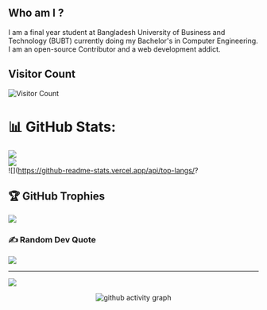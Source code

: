 ## Who am I ?
I am a final year student at Bangladesh University of Business and Technology (BUBT) currently doing my Bachelor's in Computer Engineering. 
I am an open-source Contributor and a web development addict.

<!--
**Fiazul/Fiazul** is a ✨ _special_ ✨ repository because its `README.md` (this file) appears on your GitHub profile.

Here are some ideas to get you started:

- 🔭 I’m currently working on ...
- 🌱 I’m currently learning ...
- 👯 I’m looking to collaborate on ...
- 🤔 I’m looking for help with ...
- 💬 Ask me about ...
- 📫 How to reach me: ...
- 😄 Pronouns: ...
- ⚡ Fun fact: ...
-->
## Visitor Count
![Visitor Count](https://profile-counter.glitch.me/Fiazul/count.svg)

# 📊 GitHub Stats:
![](https://github-readme-stats.vercel.app/api?username=Fiazul&theme=gotham&hide_border=false&include_all_commits=false&count_private=false)<br/>
![](https://github-readme-streak-stats.herokuapp.com/?user=Fiazul&theme=gotham&hide_border=false)<br/>
![](https://github-readme-stats.vercel.app/api/top-langs/?

## 🏆 GitHub Trophies
[![](https://github-profile-trophy.vercel.app/?username=Fiazul&theme=dracula&no-frame=true&no-bg=false&margin-w=4)](https://github.com/Fiazul/A-tic-tac-toe-game-with-python-tkinter-and-minmax-algorithm)

### ✍️ Random Dev Quote
![](https://quotes-github-readme.vercel.app/api?type=horizontal&theme=radical)

---
[![](https://visitcount.itsvg.in/api?id=Fiazul&icon=0&color=0)](https://visitcount.itsvg.in)

<!-- Proudly created with GPRM ( https://gprm.itsvg.in ) -->
 
 <div align="center">
     
     
![github activity graph](https://activity-graph.herokuapp.com/graph?username=Fiazul&theme=dracula&layout=compact&title_color=FF69B4&hide_border=true&area=true)
</div>
 
<div align="center">

